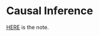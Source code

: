 # Causal Inference

[HERE](https://l-ty.com/Statistics/Graphical-model/Causal_Inference) is the note.
